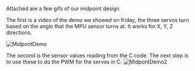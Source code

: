 Attached are a few gifs of our midpoint design

The first is a video of the demo we showed on friday, the three servos turn based on the angle that the MPU sensor turns at. It works for X, Y, Z directions.

![MidpontDemo](https://user-images.githubusercontent.com/114199773/205517559-bbddb1d7-15e8-440e-8736-60e7eed72c46.gif)

The second is the sensor values reading from the C code. The next step is to use these to do the PWM for the servos in C.
![MidpontDemo2](https://user-images.githubusercontent.com/114199773/205517662-2222120e-0252-4272-b754-dcd1152e263d.gif)

